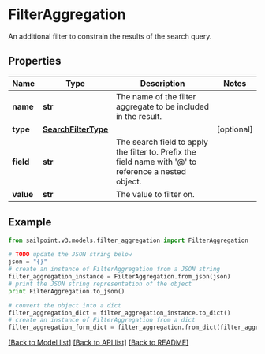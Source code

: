 # FilterAggregation

An additional filter to constrain the results of the search query.

## Properties
Name | Type | Description | Notes
------------ | ------------- | ------------- | -------------
**name** | **str** | The name of the filter aggregate to be included in the result. | 
**type** | [**SearchFilterType**](SearchFilterType.md) |  | [optional] 
**field** | **str** | The search field to apply the filter to.  Prefix the field name with &#39;@&#39; to reference a nested object.  | 
**value** | **str** | The value to filter on. | 

## Example

```python
from sailpoint.v3.models.filter_aggregation import FilterAggregation

# TODO update the JSON string below
json = "{}"
# create an instance of FilterAggregation from a JSON string
filter_aggregation_instance = FilterAggregation.from_json(json)
# print the JSON string representation of the object
print FilterAggregation.to_json()

# convert the object into a dict
filter_aggregation_dict = filter_aggregation_instance.to_dict()
# create an instance of FilterAggregation from a dict
filter_aggregation_form_dict = filter_aggregation.from_dict(filter_aggregation_dict)
```
[[Back to Model list]](../README.md#documentation-for-models) [[Back to API list]](../README.md#documentation-for-api-endpoints) [[Back to README]](../README.md)


